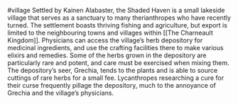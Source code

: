 #village
Settled by Kainen Alabaster, the Shaded Haven is a small lakeside village that serves as a sanctuary to many therianthropes who have recently turned. The settlement boasts thriving fishing and agriculture, but export is limited to the neighbouring towns and villages within [[The Charneault Kingdom]]. Physicians can access the village’s herb depository for medicinal ingredients, and use the crafting facilities there to make various elixirs and remedies. Some of the herbs grown in the depository are particularly rare and potent, and care must be exercised when mixing them. The depository’s seer, Grechia, tends to the plants and is able to source cuttings of rare herbs for a small fee. Lycanthropes researching a cure for their curse frequently pillage the depository, much to the annoyance of Grechia and the village’s physicians.